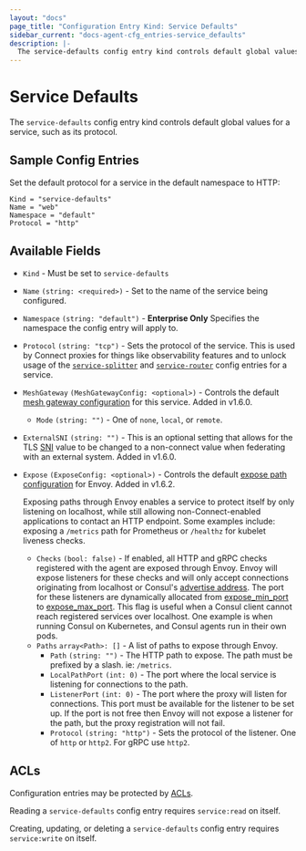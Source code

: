 ```yaml
---
layout: "docs"
page_title: "Configuration Entry Kind: Service Defaults"
sidebar_current: "docs-agent-cfg_entries-service_defaults"
description: |-
  The service-defaults config entry kind controls default global values for a service, such as its protocol.
---
```


# Service Defaults

The `service-defaults` config entry kind controls default global values for a
service, such as its protocol.

## Sample Config Entries

Set the default protocol for a service in the default namespace to HTTP:

```hcl
Kind = "service-defaults"
Name = "web"
Namespace = "default"
Protocol = "http"
```

## Available Fields

- `Kind` - Must be set to `service-defaults`

- `Name` `(string: <required>)` - Set to the name of the service being configured.

- `Namespace` `(string: "default")` - **Enterprise Only** Specifies the namespace the config entry will apply to.

- `Protocol` `(string: "tcp")` - Sets the protocol of the service. This is used
  by Connect proxies for things like observability features and to unlock usage
  of the [`service-splitter`](/docs/agent/config-entries/service-splitter.html) and
  [`service-router`](/docs/agent/config-entries/service-router.html) config
  entries for a service.

- `MeshGateway` `(MeshGatewayConfig: <optional>)` - Controls the default
  [mesh gateway configuration](/docs/connect/mesh_gateway.html#connect-proxy-configuration)
  for this service. Added in v1.6.0.

  - `Mode` `(string: "")` - One of `none`, `local`, or `remote`.

- `ExternalSNI` `(string: "")` - This is an optional setting that allows for
  the TLS [SNI](https://en.wikipedia.org/wiki/Server_Name_Indication) value to
  be changed to a non-connect value when federating with an external system.
  Added in v1.6.0.
  
- `Expose` `(ExposeConfig: <optional>)` - Controls the default
  [expose path configuration](/docs/connect/registration/service-registration.html#expose-paths-configuration-reference)
  for Envoy. Added in v1.6.2.

    Exposing paths through Envoy enables a service to protect itself by only listening on localhost, while still allowing 
    non-Connect-enabled applications to contact an HTTP endpoint. 
    Some examples include: exposing a `/metrics` path for Prometheus or `/healthz` for kubelet liveness checks.

    - `Checks` `(bool: false)` - If enabled, all HTTP and gRPC checks registered with the agent are exposed through Envoy.
    Envoy will expose listeners for these checks and will only accept connections originating from localhost or Consul's 
    [advertise address](/docs/agent/options.html#advertise). The port for these listeners are dynamically allocated from 
    [expose_min_port](/docs/agent/options.html#expose_min_port) to [expose_max_port](/docs/agent/options.html#expose_max_port). 
    This flag is useful when a Consul client cannot reach registered services over localhost. One example is when running 
    Consul on Kubernetes, and Consul agents run in their own pods.
    - `Paths` `array<Path>: []` - A list of paths to expose through Envoy.
      - `Path` `(string: "")` - The HTTP path to expose. The path must be prefixed by a slash. ie: `/metrics`.
      - `LocalPathPort` `(int: 0)` - The port where the local service is listening for connections to the path.
      - `ListenerPort` `(int: 0)` - The port where the proxy will listen for connections. This port must be  available for 
      the listener to be set up. If the port is not free then Envoy will not expose a listener for the path, 
      but the proxy registration will not fail. 
      - `Protocol` `(string: "http")` - Sets the protocol of the listener. One of `http` or `http2`. For gRPC use `http2`.

## ACLs

Configuration entries may be protected by
[ACLs](https://learn.hashicorp.com/consul/security-networking/production-acls).

Reading a `service-defaults` config entry requires `service:read` on itself.

Creating, updating, or deleting a `service-defaults` config entry requires
`service:write` on itself.
